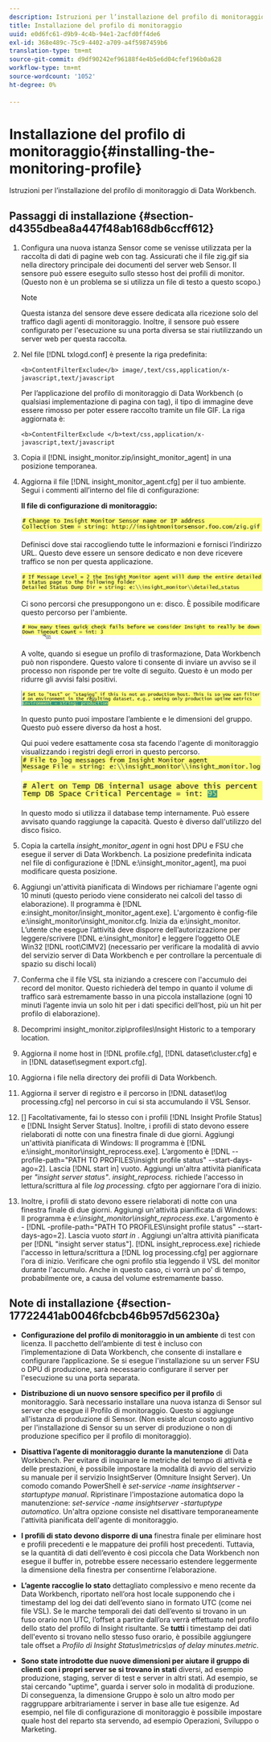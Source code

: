 ```yaml
---
description: Istruzioni per l’installazione del profilo di monitoraggio di Data Workbench.
title: Installazione del profilo di monitoraggio
uuid: e0d6fc61-d9b9-4c4b-94e1-2acfd0ff4de6
exl-id: 368e489c-75c9-4402-a709-a4f5987459b6
translation-type: tm+mt
source-git-commit: d9df90242ef96188f4e4b5e6d04cfef196b0a628
workflow-type: tm+mt
source-wordcount: '1052'
ht-degree: 0%

---
```


# Installazione del profilo di monitoraggio{#installing-the-monitoring-profile}

Istruzioni per l’installazione del profilo di monitoraggio di Data Workbench.

## Passaggi di installazione {#section-d4355dbea8a447f48ab168db6ccff612}

1. Configura una nuova istanza Sensor come se venisse utilizzata per la raccolta di dati di pagine web con tag. Assicurati che il file zig.gif sia nella directory principale dei documenti del server web Sensor. Il sensore può essere eseguito sullo stesso host dei profili di monitor. (Questo non è un problema se si utilizza un file di testo a questo scopo.)

   >[!NOTE]
   >
   >Questa istanza del sensore deve essere dedicata alla ricezione solo del traffico dagli agenti di monitoraggio. Inoltre, il sensore può essere configurato per l&#39;esecuzione su una porta diversa se stai riutilizzando un server web per questa raccolta.

1. Nel file [!DNL txlogd.conf] è presente la riga predefinita:

   ```
   <b>ContentFilterExclude</b> image/,text/css,application/x-javascript,text/javascript
   ```

   Per l’applicazione del profilo di monitoraggio di Data Workbench (o qualsiasi implementazione di pagina con tag), il tipo di immagine deve essere rimosso per poter essere raccolto tramite un file GIF. La riga aggiornata è:

   ```
   <b>ContentFilterExclude </b>text/css,application/x-javascript,text/javascript
   ```

1. Copia il [!DNL insight_monitor.zip/insight_monitor_agent] in una posizione temporanea.
1. Aggiorna il file [!DNL insight_monitor_agent.cfg] per il tuo ambiente. Segui i commenti all’interno del file di configurazione:

   **Il file di configurazione di monitoraggio:**

   ![](assets/monitor_agent_cfg_sensor.png)

   Definisci dove stai raccogliendo tutte le informazioni e fornisci l’indirizzo URL. Questo deve essere un sensore dedicato e non deve ricevere traffico se non per questa applicazione.

   ![](assets/monitor_agent_cfg_dump.png)

   Ci sono percorsi che presuppongono un e: disco. È possibile modificare questo percorso per l&#39;ambiente.

   ![](assets/monitor_agent_cfg_quickcheck.png)

   A volte, quando si esegue un profilo di trasformazione, Data Workbench può non rispondere. Questo valore ti consente di inviare un avviso se il processo non risponde per tre volte di seguito. Questo è un modo per ridurre gli avvisi falsi positivi.

   ![](assets/monitor_agent_cfg_groups.png)

   In questo punto puoi impostare l’ambiente e le dimensioni del gruppo. Questo può essere diverso da host a host.

   Qui puoi vedere esattamente cosa sta facendo l&#39;agente di monitoraggio visualizzando i registri degli errori in questo percorso.![](assets/monitor_agent_cfg_debug.png)

   ![](assets/monitor_agent_cfg_tempdb.png)

   In questo modo si utilizza il database temp internamente. Può essere avvisato quando raggiunge la capacità. Questo è diverso dall&#39;utilizzo del disco fisico.

1. Copia la cartella *insight_monitor_agent* in ogni host DPU e FSU che esegue il server di Data Workbench. La posizione predefinita indicata nel file di configurazione è [!DNL e:\insight_monitor_agent], ma puoi modificare questa posizione.

1. Aggiungi un&#39;attività pianificata di Windows per richiamare l&#39;agente ogni 10 minuti (questo periodo viene considerato nei calcoli del tasso di elaborazione). Il programma è [!DNL e:insight_monitor/insight_monitor_agent.exe]. L&#39;argomento è config-file e:\insight_monitor\insight_monitor.cfg. Inizia da e:\insight_monitor. L’utente che esegue l’attività deve disporre dell’autorizzazione per leggere/scrivere [!DNL e:\insight_monitor] e leggere l’oggetto OLE Win32 [!DNL root\CIMV2] (necessario per verificare la modalità di avvio del servizio server di Data Workbench e per controllare la percentuale di spazio su dischi locali)

1. Conferma che il file VSL sta iniziando a crescere con l&#39;accumulo dei record del monitor. Questo richiederà del tempo in quanto il volume di traffico sarà estremamente basso in una piccola installazione (ogni 10 minuti l’agente invia un solo hit per i dati specifici dell’host, più un hit per profilo di elaborazione).
1. Decomprimi insight_monitor.zip\profiles\Insight Historic to a temporary location.
1. Aggiorna il nome host in [!DNL profile.cfg], [!DNL dataset\cluster.cfg] e in [!DNL dataset\segment export.cfg].

1. Aggiorna i file nella directory dei profili di Data Workbench.
1. Aggiorna il server di registro e il percorso in [!DNL dataset\log processing.cfg] nel percorso in cui si sta accumulando il VSL Sensor.
1. [] Facoltativamente, fai lo stesso con i profili  [!DNL Insight Profile Status] e  [!DNL Insight Server Status]. Inoltre, i profili di stato devono essere rielaborati di notte con una finestra finale di due giorni. Aggiungi un&#39;attività pianificata di Windows: Il programma è [!DNL e:\insight_monitor\insight_reprocess.exe]. L’argomento è [!DNL --profile-path="PATH TO PROFILES\insight profile status" --start-days-ago=2]. Lascia [!DNL start in] vuoto. Aggiungi un&#39;altra attività pianificata per *&quot;insight server status&quot;*. *insight_reprocess.* richiede l&#39;accesso in lettura/scrittura al file  *log processing.* cfgto per aggiornare l&#39;ora di inizio.

1. Inoltre, i profili di stato devono essere rielaborati di notte con una finestra finale di due giorni. Aggiungi un&#39;attività pianificata di Windows: Il programma è *e:\insight_monitor\insight_reprocess.exe*. L&#39;argomento è - [!DNL -profile-path="PATH TO PROFILES\insight profile status" --start-days-ago=2]. Lascia vuoto *start in* . Aggiungi un&#39;altra attività pianificata per [!DNL "insight server status"]. [!DNL insight_reprocess.exe] richiede l&#39;accesso in lettura/scrittura a  [!DNL log processing.cfg] per aggiornare l&#39;ora di inizio. Verificare che ogni profilo stia leggendo il VSL del monitor durante l&#39;accumulo. Anche in questo caso, ci vorrà un po&#39; di tempo, probabilmente ore, a causa del volume estremamente basso.

## Note di installazione {#section-17722441ab0046fcbcb46b957d56230a}

* **Configurazione del profilo di monitoraggio in un ambiente** di test con licenza. Il pacchetto dell’ambiente di test è incluso con l’implementazione di Data Workbench, che consente di installare e configurare l’applicazione. Se si esegue l&#39;installazione su un server FSU o DPU di produzione, sarà necessario configurare il server per l&#39;esecuzione su una porta separata.
* **Distribuzione di un nuovo sensore specifico per il profilo** di monitoraggio. Sarà necessario installare una nuova istanza di Sensor sul server che esegue il Profilo di monitoraggio. Questo si aggiunge all&#39;istanza di produzione di Sensor. (Non esiste alcun costo aggiuntivo per l&#39;installazione di Sensor su un server di produzione o non di produzione specifico per il profilo di monitoraggio).
* **Disattiva l’agente di monitoraggio durante la manutenzione** di Data Workbench. Per evitare di inquinare le metriche del tempo di attività e delle prestazioni, è possibile impostare la modalità di avvio del servizio su manuale per il servizio InsightServer (Omniture Insight Server). Un comodo comando PowerShell è *set-service -name insightserver -startuptype manual*. Ripristinare l&#39;impostazione automatica dopo la manutenzione: *set-service -name insightserver -startuptype automatico*. Un&#39;altra opzione consiste nel disattivare temporaneamente l&#39;attività pianificata dell&#39;agente di monitoraggio.
* **I profili di stato devono disporre di una** finestra finale per eliminare host e profili precedenti e le mappature dei profili host precedenti. Tuttavia, se la quantità di dati dell’evento è così piccola che Data Workbench non esegue il buffer in, potrebbe essere necessario estendere leggermente la dimensione della finestra per consentirne l’elaborazione.
* **L’agente raccoglie lo stato** dettagliato complessivo e meno recente da Data Workbench, riportato nell’ora host locale supponendo che i timestamp del log dei dati dell’evento siano in formato UTC (come nei file VSL). Se le marche temporali dei dati dell’evento si trovano in un fuso orario non UTC, l’offset a partire dall’ora verrà effettuato nel profilo dello stato del profilo di Insight risultante. Se **tutti** i timestamp dei dati dell&#39;evento si trovano nello stesso fuso orario, è possibile aggiungere tale offset a *Profilo di Insight Status\metrics\as of delay minutes.metric*.

* **Sono state introdotte due nuove dimensioni per aiutare il gruppo di clienti con i propri server se si trovano in stati** diversi, ad esempio produzione, staging, server di test e server in altri stati. Ad esempio, se stai cercando &quot;uptime&quot;, guarda i server solo in modalità di produzione. Di conseguenza, la dimensione Gruppo è solo un altro modo per raggruppare arbitrariamente i server in base alle tue esigenze. Ad esempio, nel file di configurazione di monitoraggio è possibile impostare quale host del reparto sta servendo, ad esempio Operazioni, Sviluppo o Marketing.
